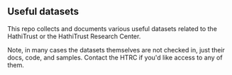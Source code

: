 Useful datasets
------------------

This repo collects and documents various useful datasets related to the HathiTrust or the HathiTrust Research Center.

Note, in many cases the datasets themselves are not checked in, just their docs, code, and samples. Contact the HTRC if you'd like access to any of them.


